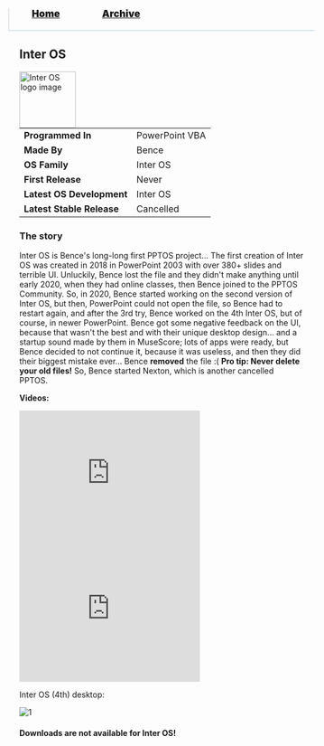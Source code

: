 <blockquote style="background: #0000;border-bottom: 1px solid #B2D2E1;height: 30px;margin: 0 -20px 20px;padding: 0px 20px 9px 40px;">
  <p style=""><a href="https://quintenvandamme.github.io/pptos-wiki/" style="font-size: 17px;font-weight: 900;font-style: normal;text-shadow: rgba(255,255,255,0.9) 0 1px 0;">Home</a>&nbsp;&nbsp;&nbsp;&nbsp;&nbsp;&nbsp;&nbsp;&nbsp;&nbsp;&nbsp;&nbsp;&nbsp;&nbsp;&nbsp;&nbsp;&nbsp;&nbsp;&nbsp;
    <a href="https://quintenvandamme.github.io/pptos-wiki/archive/" style="font-size: 17px;font-weight: 900;font-style: normal;text-shadow: rgba(255,255,255,0.9) 0 1px 0;">Archive</a>
  </p>
</blockquote>

## Inter OS

<a>
  <img align="left" height="100" alt="Inter OS logo image" src="https://user-images.githubusercontent.com/58103738/223493302-e79b8070-1f9f-45b6-83e0-5f55421163b8.png" />
</a>

|                           |                               |
| ------------------------- | ----------------------------- |
| **Programmed In**         | PowerPoint VBA                |
| **Made By**         | Bence                |
| **OS Family**            |                               Inter OS|
| **First Release**         |                               Never|
| **Latest OS Development** |                               Inter OS|
| **Latest Stable Release** |                               Cancelled|

### The story

Inter OS is Bence's long-long first PPTOS project...
The first creation of Inter OS was created in 2018 in PowerPoint 2003 with over 380+ slides and terrible UI. Unluckily, Bence lost the file and they didn't make anything until early 2020, when they had online classes, then Bence joined to the PPTOS Community. So, in 2020, Bence started working on the second version of Inter OS, but then, PowerPoint could not open the file, so Bence had to restart again, and after the 3rd try, Bence worked on the 4th Inter OS, but of course, in newer PowerPoint. Bence got some negative feedback on the UI, because that wasn't the best and with their unique desktop design... and a startup sound made by them in MuseScore; lots of apps were ready, but Bence decided to not continue it, because it was useless, and then they did their biggest mistake ever... Bence **removed** the file :(
**Pro tip: Never delete your old files!**
So, Bence started Nexton, which is another cancelled PPTOS.

**Videos:**

<iframe src="https://archive.org/embed/pptoswiki-video/bence/Inter%20OS%20-%20Startup%20sound-nV_vqFphz6Y.mp4" webkitallowfullscreen="true" mozallowfullscreen="true" allowfullscreen="" width="320" height="240" frameborder="0"></iframe>
<iframe src="https://archive.org/embed/pptoswiki-video/bence/Inter%20OS%20Cancelled%20PPTOS%20Test-rZgAj4voiX0.mp4" webkitallowfullscreen="true" mozallowfullscreen="true" allowfullscreen="" width="320" height="240" frameborder="0"></iframe>


Inter OS (4th) desktop:

![1](https://media.discordapp.net/attachments/786975427814096966/879424193324806184/unknown.png?width=840&height=473)


#### Downloads are not available for Inter OS!


<body style="background-image: url(https://raw.githubusercontent.com/hexa-one/pptos-wiki/gh-pages/assets/background/background.png);background-repeat: no-repeat;background-attachment: fixed;background-size: cover;">
